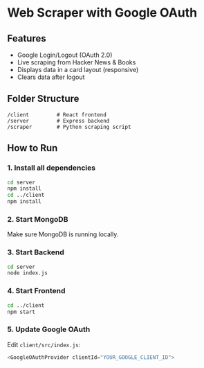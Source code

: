 # Web Scraper with Google OAuth

## Features
- Google Login/Logout (OAuth 2.0)
- Live scraping from Hacker News & Books
- Displays data in a card layout (responsive)
- Clears data after logout

## Folder Structure
```
/client         # React frontend
/server         # Express backend 
/scraper        # Python scraping script
```

##  How to Run

### 1. Install all dependencies
```bash
cd server
npm install
cd ../client
npm install
```

### 2. Start MongoDB
Make sure MongoDB is running locally.

### 3. Start Backend
```bash
cd server
node index.js
```

### 4. Start Frontend
```bash
cd ../client
npm start
```

### 5. Update Google OAuth
Edit `client/src/index.js`:
```js
<GoogleOAuthProvider clientId="YOUR_GOOGLE_CLIENT_ID">
```


